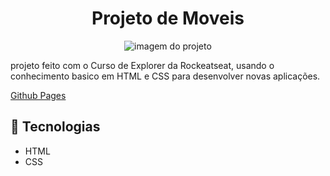 <h1 align="center">Projeto de Moveis</h1>

<p align="center">
<img  src="./.github/github-preview.png" alt="imagem do projeto">
</p>

<p>projeto feito com o Curso de Explorer da Rockeatseat, usando o conhecimento basico em HTML e CSS para desenvolver novas aplicações.</p>
<a href="https://lucasspor.github.io/projeto-01/" target="_blank">Github Pages</a>

## 🚀 Tecnologias 

- HTML
- CSS
